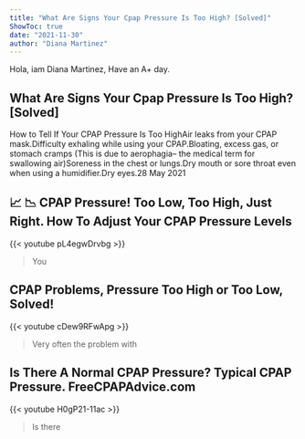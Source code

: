 ```yaml
---
title: "What Are Signs Your Cpap Pressure Is Too High? [Solved]"
ShowToc: true 
date: "2021-11-30"
author: "Diana Martinez" 
---
```


Hola, iam Diana Martinez, Have an A+ day.
## What Are Signs Your Cpap Pressure Is Too High? [Solved]
How to Tell If Your CPAP Pressure Is Too HighAir leaks from your CPAP mask.Difficulty exhaling while using your CPAP.Bloating, excess gas, or stomach cramps (This is due to aerophagia– the medical term for swallowing air)Soreness in the chest or lungs.Dry mouth or sore throat even when using a humidifier.Dry eyes.28 May 2021

## 📈 📉 CPAP Pressure! Too Low, Too High, Just Right. How To Adjust Your CPAP Pressure Levels
{{< youtube pL4egwDrvbg >}}
>You

## CPAP Problems, Pressure Too High or Too Low, Solved!
{{< youtube cDew9RFwApg >}}
>Very often the problem with 

## Is There A Normal CPAP Pressure?  Typical CPAP Pressure.  FreeCPAPAdvice.com
{{< youtube H0gP21-11ac >}}
>Is there 

